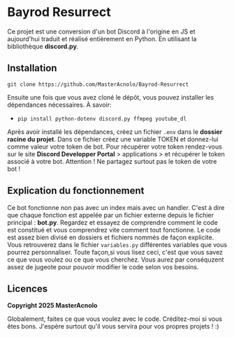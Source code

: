 # Bayrod Resurrect

Ce projet est une conversion d'un bot Discord à l'origine en JS et aujourd'hui traduit et réalisé entièrement en Python. En utilisant la bibliothèque **discord.py**. 

## Installation
```
git clone https://github.com/MasterAcnolo/Bayrod-Resurrect
```

Ensuite une fois que vous avez cloné le dépôt, vous pouvez installer les dépendances nécessaires. À savoir:  

- `pip install python-dotenv discord.py ffmpeg youtube_dl`


Après avoir installé les dépendances, créez un fichier `.env` dans le **dossier racine du projet**. Dans ce fichier créez une variable TOKEN et donnez-lui comme valeur votre token de bot. Pour récupérer votre token rendez-vous sur le site **Discord Developper Portal** > applications > et récupérer le token associé à votre bot. Attention ! Ne partagez surtout pas le token de votre bot ! 

## Explication du fonctionnement

Ce bot fonctionne non pas avec un index mais avec un handler. C'est à dire que chaque fonction est appelée par un fichier externe depuis le fichier principal : **bot.py**. Regardez et essayez de comprendre comment le code est constitué et vous comprendrez vite comment tout fonctionne. Le code est assez bien divisé en dossiers et fichiers nommés de façon explicite. 
Vous retrouverez dans le fichier `variables.py` différentes variables que vous pourrez personnaliser. Toute façon,si vous lisez ceci, c'est que vous savez ce que vous voulez ou ce que vous cherchez. Vous aurez par conséquzent assez de jugeote pour pouvoir modifier le code selon vos besoins.

## Licences

**Copyright 2025 MasterAcnolo**

Globalement, faites ce que vous voulez avec le code. Créditez-moi si vous êtes bons. J'espère surtout qu'il vous servira pour vos propres projets ! :)
